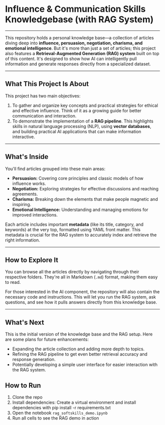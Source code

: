 # Influence & Communication Skills Knowledgebase (with RAG System)

------

This repository holds a personal knowledge base—a collection of articles diving deep into **influence, persuasion, negotiation, charisma, and emotional intelligence**. But it's more than just a set of articles; this project also features a **Retrieval-Augmented Generation (RAG) system** built on top of this content. It's designed to show how AI can intelligently pull information and generate responses directly from a specialized dataset.

------

## What This Project Is About

This project has two main objectives:

1. To gather and organize key concepts and practical strategies for ethical and effective influence. Think of it as a growing guide for better communication and interaction.
2. To demonstrate the implementation of a **RAG pipeline**. This highlights skills in natural language processing (NLP), using **vector databases**, and building practical AI applications that can make information interactive.

------

## What's Inside

You'll find articles grouped into these main areas:

- **Persuasion:** Covering core principles and classic models of how influence works.
- **Negotiation:** Exploring strategies for effective discussions and reaching agreements.
- **Charisma:** Breaking down the elements that make people magnetic and inspiring.
- **Emotional Intelligence:** Understanding and managing emotions for improved interactions.

Each article includes important **metadata** (like its title, category, and keywords) at the very top, formatted using YAML front matter. This metadata is crucial for the RAG system to accurately index and retrieve the right information.

------

## How to Explore It

You can browse all the articles directly by navigating through their respective folders. They're all in Markdown (`.md`) format, making them easy to read.

For those interested in the AI component, the repository will also contain the necessary code and instructions. This will let you run the RAG system, ask questions, and see how it pulls answers directly from this knowledge base.

------

## What's Next

This is the initial version of the knowledge base and the RAG setup. Here are some plans for future enhancements:

- Expanding the article collection and adding more depth to topics.
- Refining the RAG pipeline to get even better retrieval accuracy and response generation.
- Potentially developing a simple user interface for easier interaction with the RAG system.

 ## How to Run

1. Clone the repo  
2. Install dependencies: Create a virtual environment and install dependencies with pip install -r requirements.txt
3. Open the notebook `rag_softskills_demo.ipynb`  
4. Run all cells to see the RAG demo in action




